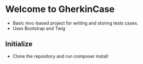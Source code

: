 # Welcome to GherkinCase
- Basic mvc-based project for writing and storing tests cases.
- Uses Bootstrap and Twig

## Initialize 

- Clone the repository and run composer install
